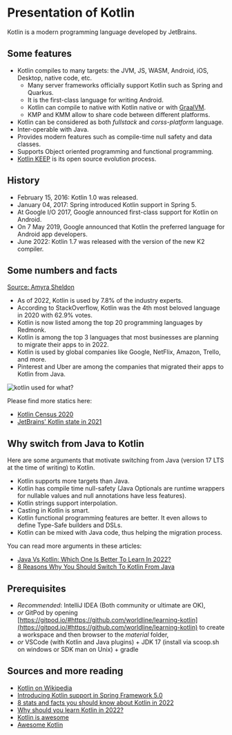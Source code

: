 # Presentation of Kotlin

Kotlin is a modern programming language developed by JetBrains.

## Some features

- Kotlin compiles to many targets: the JVM, JS, WASM, Android, iOS, Desktop, native code, etc.
  - Many server frameworks officially support Kotlin such as Spring and Quarkus.
  - It is the first-class language for writing Android.
  - Kotlin can compile to native with Kotlin native or with [GraalVM](https://www.graalvm.org/).
  - KMP and KMM allow to share code between different platforms.
- Kotlin can be considered as both _fullstack_ and _corss-platform_ language.
- Inter-operable with Java.
- Provides modern features such as compile-time null safety and data classes.
- Supports Object oriented programming and functional programming.
- [Kotlin KEEP](https://github.com/Kotlin/KEEP) is its open source evolution process.

## History

- February 15, 2016: Kotlin 1.0 was released.
- January 04, 2017: Spring introduced Kotlin support in Spring 5.
- At Google I/O 2017, Google announced first-class support for Kotlin on Android.
- On 7 May 2019, Google announced that Kotlin the preferred language for Android app developers.
- June 2022: Kotlin 1.7 was released with the version of the new K2 compiler.

## Some numbers and facts

[Source: Amyra Sheldon](https://medium.com/predict/8-stats-and-fact-you-should-know-about-kotlin-in-2021-b41133a1834)

- As of 2022, Kotlin is used by 7.8% of the industry experts.
- According to StackOverflow, Kotlin was the 4th most beloved language in 2020 with 62.9% votes.
- Kotlin is now listed among the top 20 programming languages by Redmonk.
- Kotlin is among the top 3 languages that most businesses are planning to migrate their apps to in 2022.
- Kotlin is used by global companies like Google, NetFlix, Amazon, Trello, and more.
- Pinterest and Uber are among the companies that migrated their apps to Kotlin from Java.

![kotlin used for what?](../../assets/kotlin-used-for.png)

Please find more statics here:

- [Kotlin Census 2020](https://www.jetbrains.com/lp/kotlin-census-2020/)
- [JetBrains' Kotlin state in 2021](https://www.jetbrains.com/lp/devecosystem-2021/kotlin/)

## Why switch from Java to Kotlin

Here are some arguments that motivate switching from Java (version 17 LTS at the time of writing) to Kotlin.

- Kotlin supports more targets than Java.
- Kotlin has compile time null-safety (Java Optionals are runtime wrappers for nullable values and null annotations have less features).
- Kotlin strings support interpolation.
- Casting in Kotlin is smart.
- Kotlin functional programming features are better. It even allows to define Type-Safe builders and DSLs.
- Kotlin can be mixed with Java code, thus helping the migration process.

You can read more arguments in these articles:

- [Java Vs Kotlin: Which One Is Better To Learn In 2022?](https://codersera.com/blog/java-vs-kotlin/)
- [8 Reasons Why You Should Switch To Kotlin From Java](https://www.geeksforgeeks.org/8-reasons-why-you-should-switch-to-kotlin-from-java)

## Prerequisites

- _Recommended_: IntelliJ IDEA (Both community or ultimate are OK),
- _or_ GitPod by opening [https://gitpod.io/#https://github.com/worldline/learning-kotlin](https://gitpod.io/#https://github.com/worldline/learning-kotlin) to create a workspace and then browser to the _material_ folder,
- _or_ VSCode (with Kotlin and Java plugins) + JDK 17 (install via scoop.sh on windows or SDK man on Unix) + gradle

## Sources and more reading

- [Kotlin on Wikipedia](<https://en.wikipedia.org/wiki/Kotlin_(programming_language)>)
- [Introducing Kotlin support in Spring Framework 5.0](https://spring.io/blog/2017/01/04/introducing-kotlin-support-in-spring-framework-5-0)
- [8 stats and facts you should know about Kotlin in 2022](https://medium.com/predict/8-stats-and-fact-you-should-know-about-kotlin-in-2021-b41133a1834)
- [Why should you learn Kotlin in 2022?](https://dev.to/aashiya123/why-should-you-learn-kotlin-in-2021-57e2)
- [Kotlin is awesome](https://kotlin.link/)
- [Awesome Kotlin](https://kotlin.libhunt.com/)
